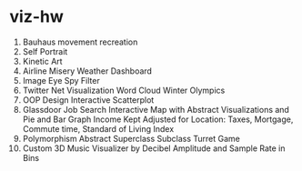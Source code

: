 # viz-hw
1) Bauhaus movement recreation
2) Self Portrait
3) Kinetic Art
4) Airline Misery Weather Dashboard
5) Image Eye Spy Filter
6) Twitter Net Visualization Word Cloud Winter Olympics
7) OOP Design Interactive Scatterplot
8) Glassdoor Job Search Interactive Map with Abstract Visualizations and Pie and Bar Graph Income Kept Adjusted for Location: Taxes, Mortgage, Commute time, Standard of Living Index
9) Polymorphism Abstract Superclass Subclass Turret Game
10) Custom 3D Music Visualizer by Decibel Amplitude and Sample Rate in Bins
